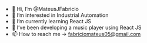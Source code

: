 - 👋 Hi, I’m @MateusJFabricio
- 👀 I’m interested in Industrial Automation
- 🌱 I’m currently learning React JS
- 💞️ I’ve been developing a music player using React JS
- 📫 How to reach me -> fabriciomateus05@gmail.com

<!---
MateusJFabricio/MateusJFabricio is a ✨ special ✨ repository because its `README.md` (this file) appears on your GitHub profile.
You can click the Preview link to take a look at your changes.
--->

